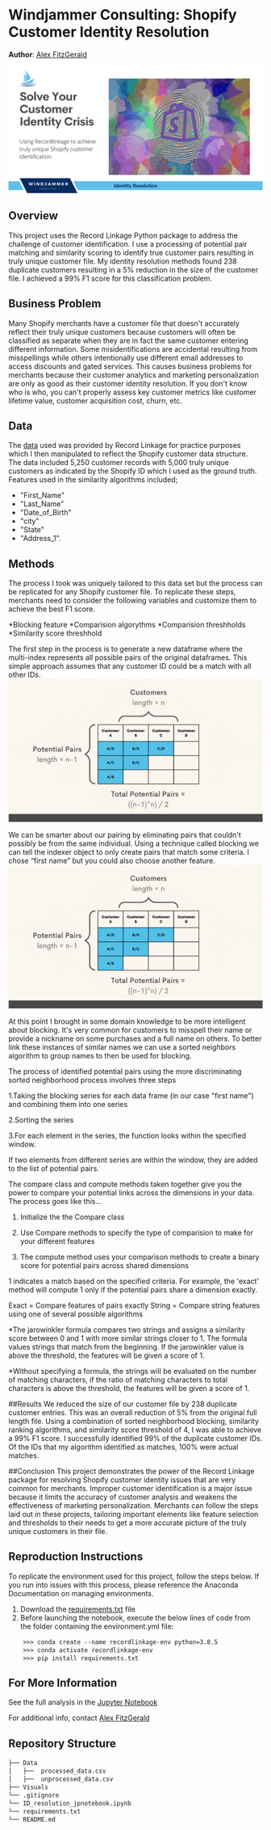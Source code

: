 # Windjammer Consulting: Shopify Customer Identity Resolution
**Author**: [Alex FitzGerald](https://www.linkedin.com/in/alex-fitzgerald-0734076a/)

![windjammer header](Visuals/shopify_id_resolution.png)

## Overview
This project uses the Record Linkage Python package to address the challenge of customer identification. I use a processing of potential pair matching and similarity scoring to identify true customer pairs resulting in truly unique customer file. My identity resolution methods found 238 duplicate customers resulting in a 5% reduction in the size of the customer file. I achieved a 99% F1 score for this classification problem.

## Business Problem
Many Shopify merchants have a customer file that doesn't accurately reflect their truly unique customers because customers will often be classified as separate when they are in fact the same customer entering different information. Some misidentifications are accidental resulting from misspellings while others intentionally use different email addresses to access discounts and gated services. This causes business problems for merchants because their customer analytics and marketing personalization are only as good as their customer identity resolution. If you don't know who is who, you can't properly assess key customer metrics like customer lifetime value, customer acquisition cost, churn, etc.

## Data
The [data](./Data/processed_data.csv) used was provided by Record Linkage for practice purposes which I then manipulated to reflect the Shopify customer data structure. The data included 5,250 customer records with 5,000 truly unique customers as indicated by the Shopify ID which I used as the ground truth. Features used in the similarity algorithms included; 
* "First_Name"
* "Last_Name"
* "Date_of_Birth"
* "city"
* "State"
* "Address_1".


## Methods
The process I took was uniquely tailored to this data set but the process can be replicated for any Shopify customer file. To replicate these steps, merchants need to consider the following variables and customize them to achieve the best F1 score.

*Blocking feature
*Comparision algorythms
*Comparision threshholds
*Similarity score threshhold

The first step in the process is to generate a new dataframe where the multi-index represents all possible pairs of the original dataframes. This simple approach assumes that any customer ID could be a match with all other IDs.
![potential pairs](Visuals/potential_pairs.png)

We can be smarter about our pairing by eliminating pairs that couldn't possibly be from the same individual. Using a technique called blocking we can tell the indexer object to only create pairs that match some criteria. I chose “first name” but you could also choose another feature.
![potential pairs](Visuals/potential_pairs.png)

At this point I brought in some domain knowledge to be more intelligent about blocking. It's very common for customers to misspell their name or provide a nickname on some purchases and a full name on others. To better link these instances of similar names we can use a sorted neighbors algorithm to group names to then be used for blocking.

The process of identified potential pairs using the more discriminating sorted neighborhood process involves three steps

1.Taking the blocking series for each data frame (in our case "first name") and combining them into one series

2.Sorting the series

3.For each element in the series, the function looks within the specified window. 

If two elements from different series are within the window, they are added to the list of potential pairs.

The compare class and compute methods taken together give you the power to compare your potential links across the dimensions in your data. The process goes like this...

1. Initialize the the Compare class

2. Use Compare methods to specify the type of comparision to make for your different features

3. The compute method uses your comparison methods to create a binary score for potential pairs across shared dimensions

1 indicates a match based on the specified criteria. For example, the 'exact' method will compute 1 only if the potential pairs share a dimension exactly.

Exact = Compare features of pairs exactly 
String = Compare string features using one of several possible algorithms

*The jarowinkler formula compares two strings and assigns a similarity score between 0 and 1 with more similar strings closer to 1. The formula values strings that match from the beginning. If the jarowinkler value is above the threshold, the features will be given a score of 1.

*Without specifying a formula, the strings will be evaluated on the number of matching characters, if the ratio of matching characters to total characters is above the threshold, the features will be given a score of 1.

##Results
We reduced the size of our customer file by 238 duplicate customer entries. This was an overall reduction of  5% from the original full length file. Using a combination of sorted neighborhood blocking, similarity ranking algorithms, and similarity score threshold of 4, I was able to achieve a 99% F1 score. I successfully identified 99% of the duplicate customer IDs. Of the IDs that my algorithm identified as matches, 100% were actual matches.


##Conclusion
This project demonstrates the power of the Record Linkage package for resolving Shopify customer identity issues that are very common for merchants. Improper customer identification is a major issue because it limits the accuracy of customer analysis and weakens the effectiveness of marketing personalization. Merchants can follow the steps laid out in these projects, tailoring important elements like feature selection and thresholds to their needs to get a more accurate picture of the truly unique customers in their file.


## Reproduction Instructions
To replicate the environment used for this project, follow the steps below. If you run into issues with this process, please reference the Anaconda Documentation on managing environments.

1. Download the [requirements.txt](./requirements.txt) file
2. Before launching the notebook, execute the below lines of code from the folder containing the environment.yml file:
```
    >>> conda create --name recordlinkage-env python=3.8.5
    >>> conda activate recordlinkage-env
    >>> pip install requirements.txt
 ```   
 
## For More Information

See the full analysis in the [Jupyter Notebook](./ID_resolution_jpnotebook.ipynb)

For additional info, contact [Alex FitzGerald](https://www.linkedin.com/in/alex-fitzgerald-0734076a/)

## Repository Structure

```
├── Data
│   ├──  processed_data.csv
│   ├──  unprocessed_data.csv
├── Visuals
└── .gitignore
└── ID_resolution_jpnotebook.ipynb
└── requirements.txt
└── README.md
```


##
